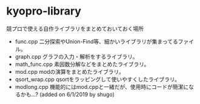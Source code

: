 # kyopro-library
競プロで使える自作ライブラリをまとめておいておく場所

* func.cpp
  二分探索やUnion-Find等、細かいライブラリが集まってるファイル。
* graph.cpp
  グラフの入力・解析をするライブラリ。
* math_func.cpp
  素因数分解などをまとめたライブラリ。
* mod.cpp
  modの演算をまとめたライブラリ。
* qsort_wrap.cpp
  qsortをラッピングして使いやすくしたライブラリ。
* modlong.cpp
  機能的にはmod.cppと一緒だが、使用時にコードが簡潔になるかも...? (added on 6/1/2019 by shugo)
